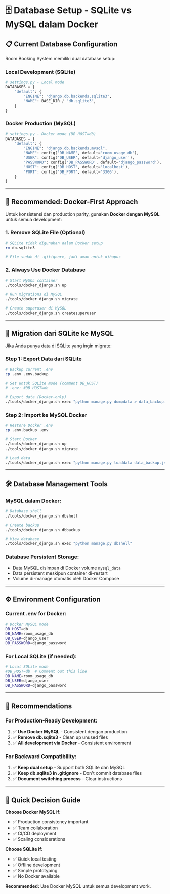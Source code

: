 # 🗄️ Database Setup - SQLite vs MySQL dalam Docker

## 📋 **Current Database Configuration**

Room Booking System memiliki dual database setup:

### **Local Development (SQLite)**
```python
# settings.py - Local mode
DATABASES = {
    "default": {
        "ENGINE": "django.db.backends.sqlite3",
        "NAME": BASE_DIR / "db.sqlite3",
    }
}
```

### **Docker Production (MySQL)**
```python
# settings.py - Docker mode (DB_HOST=db)
DATABASES = {
    "default": {
        "ENGINE": "django.db.backends.mysql",
        "NAME": config('DB_NAME', default='room_usage_db'),
        "USER": config('DB_USER', default='django_user'),
        "PASSWORD": config('DB_PASSWORD', default='django_password'),
        "HOST": config('DB_HOST', default='localhost'),
        "PORT": config('DB_PORT', default='3306'),
    }
}
```

---

## 🎯 **Recommended: Docker-First Approach**

Untuk konsistensi dan production parity, gunakan **Docker dengan MySQL** untuk semua development:

### **1. Remove SQLite File (Optional)**
```bash
# SQLite tidak digunakan dalam Docker setup
rm db.sqlite3

# File sudah di .gitignore, jadi aman untuk dihapus
```

### **2. Always Use Docker Database**
```bash
# Start MySQL container
./tools/docker_django.sh up

# Run migrations di MySQL
./tools/docker_django.sh migrate

# Create superuser di MySQL
./tools/docker_django.sh createsuperuser
```

---

## 🔄 **Migration dari SQLite ke MySQL**

Jika Anda punya data di SQLite yang ingin migrate:

### **Step 1: Export Data dari SQLite**
```bash
# Backup current .env
cp .env .env.backup

# Set untuk SQLite mode (comment DB_HOST)
# .env: #DB_HOST=db

# Export data (Docker-only)
./tools/docker_django.sh exec "python manage.py dumpdata > data_backup.json"
```

### **Step 2: Import ke MySQL Docker**
```bash
# Restore Docker .env
cp .env.backup .env

# Start Docker
./tools/docker_django.sh up
./tools/docker_django.sh migrate

# Load data
./tools/docker_django.sh exec "python manage.py loaddata data_backup.json"
```

---

## 🛠️ **Database Management Tools**

### **MySQL dalam Docker:**
```bash
# Database shell
./tools/docker_django.sh dbshell

# Create backup
./tools/docker_django.sh dbbackup

# View database
./tools/docker_django.sh exec "python manage.py dbshell"
```

### **Database Persistent Storage:**
- Data MySQL disimpan di Docker volume `mysql_data`
- Data persistent meskipun container di-restart
- Volume di-manage otomatis oleh Docker Compose

---

## ⚙️ **Environment Configuration**

### **Current .env for Docker:**
```bash
# Docker MySQL mode
DB_HOST=db
DB_NAME=room_usage_db
DB_USER=django_user
DB_PASSWORD=django_password
```

### **For Local SQLite (if needed):**
```bash
# Local SQLite mode
#DB_HOST=db  # Comment out this line
DB_NAME=room_usage_db
DB_USER=django_user
DB_PASSWORD=django_password
```

---

## 🎯 **Recommendations**

### **For Production-Ready Development:**
1. ✅ **Use Docker MySQL** - Consistent dengan production
2. ✅ **Remove db.sqlite3** - Clean up unused files
3. ✅ **All development via Docker** - Consistent environment

### **For Backward Compatibility:**
1. ✅ **Keep dual setup** - Support both SQLite dan MySQL
2. ✅ **Keep db.sqlite3 in .gitignore** - Don't commit database files
3. ✅ **Document switching process** - Clear instructions

---

## 🚀 **Quick Decision Guide**

**Choose Docker MySQL if:**
- ✅ Production consistency important
- ✅ Team collaboration 
- ✅ CI/CD deployment
- ✅ Scaling considerations

**Choose SQLite if:**
- ✅ Quick local testing
- ✅ Offline development
- ✅ Simple prototyping
- ✅ No Docker available

**Recommended:** Use Docker MySQL untuk semua development work.
